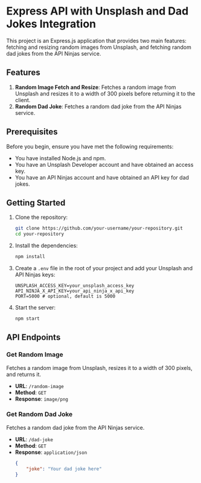 # Express API with Unsplash and Dad Jokes Integration

This project is an Express.js application that provides two main features: fetching and resizing random images from Unsplash, and fetching random dad jokes from the API Ninjas service.

## Features

1. **Random Image Fetch and Resize**: Fetches a random image from Unsplash and resizes it to a width of 300 pixels before returning it to the client.
2. **Random Dad Joke**: Fetches a random dad joke from the API Ninjas service.

## Prerequisites

Before you begin, ensure you have met the following requirements:

- You have installed Node.js and npm.
- You have an Unsplash Developer account and have obtained an access key.
- You have an API Ninjas account and have obtained an API key for dad jokes.

## Getting Started

1. Clone the repository:

    ```sh
    git clone https://github.com/your-username/your-repository.git
    cd your-repository
    ```

2. Install the dependencies:

    ```sh
    npm install
    ```

3. Create a `.env` file in the root of your project and add your Unsplash and API Ninjas keys:

    ```plaintext
    UNSPLASH_ACCESS_KEY=your_unsplash_access_key
    API_NINJA_X_API_KEY=your_api_ninja_x_api_key
    PORT=5000 # optional, default is 5000
    ```

4. Start the server:

    ```sh
    npm start
    ```

## API Endpoints

### Get Random Image

Fetches a random image from Unsplash, resizes it to a width of 300 pixels, and returns it.

- **URL**: `/random-image`
- **Method**: `GET`
- **Response**: `image/png`

### Get Random Dad Joke

Fetches a random dad joke from the API Ninjas service.

- **URL**: `/dad-joke`
- **Method**: `GET`
- **Response**: `application/json`
  ```json
  {
      "joke": "Your dad joke here"
  }
